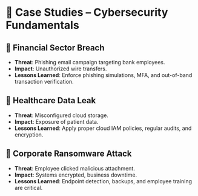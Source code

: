 # 📖 Case Studies – Cybersecurity Fundamentals  

## 🏦 Financial Sector Breach  
- **Threat**: Phishing email campaign targeting bank employees.  
- **Impact**: Unauthorized wire transfers.  
- **Lessons Learned**: Enforce phishing simulations, MFA, and out-of-band transaction verification.  

## 🏥 Healthcare Data Leak  
- **Threat**: Misconfigured cloud storage.  
- **Impact**: Exposure of patient data.  
- **Lessons Learned**: Apply proper cloud IAM policies, regular audits, and encryption.  

## 🏢 Corporate Ransomware Attack  
- **Threat**: Employee clicked malicious attachment.  
- **Impact**: Systems encrypted, business downtime.  
- **Lessons Learned**: Endpoint detection, backups, and employee training are critical.  
